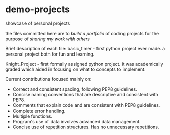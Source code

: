 # demo-projects
showcase of personal projects

the files committed here are to *build a portfolio* of coding projects for the purpose of *sharing my work with others*

Brief description of each file:
basic_timer - first python project ever made. a personal project both for fun and learning.


Knight_Project - first formally assigned python project. it was academically graded which aided in focusing on what to concepts to implement.

Current contributions focused mainly on:

- Correct and consistent spacing, following PEP8 guidelines.
- Concise naming conventions that are descriptive and consistent with PEP8.
- Comments that explain code and are consistent with PEP8 guidelines.
- Complete error handling.
- Multiple functions.
- Program's use of data involves advanced data management.
- Concise use of repetition structures. Has no unnecessary repetitions. 
